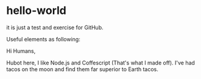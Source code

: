 # hello-world
it is just a test and exercise for GitHub.

Useful elements as following:

Hi Humans,

Hubot here, I like Node.js and Coffescript (That's what I made off).
I've had tacos on the moon and find them far superior to Earth tacos.
